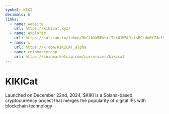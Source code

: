 ```yaml
---
symbol: KIKI
decimals: 6
links:
  - name: website
    url: https://kikicat.xyz/
  - name: explorer
    url: https://solscan.io/token/HhCLbkW6FwhriTkk81W8tYstsRCLUu6Y7Je1SQjVpump
  - name: x
    url: https://x.com/KIKICAT_alpha
  - name: coinmarketcap
    url: https://coinmarketcap.com/currencies/kikicat
---
```


# KIKICat

Launched on December 22nd, 2024, $KIKI is a Solana-based cryptocurrency project that merges the popularity of digital IPs with blockchain technology
